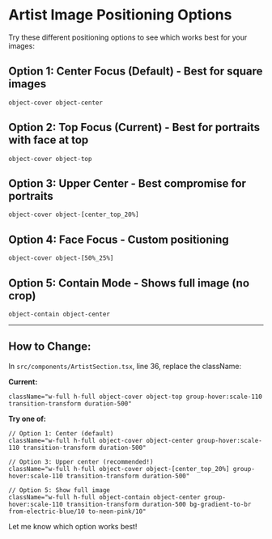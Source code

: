 # Artist Image Positioning Options

Try these different positioning options to see which works best for your images:

## Option 1: Center Focus (Default) - Best for square images
```
object-cover object-center
```

## Option 2: Top Focus (Current) - Best for portraits with face at top
```
object-cover object-top
```

## Option 3: Upper Center - Best compromise for portraits
```
object-cover object-[center_top_20%]
```

## Option 4: Face Focus - Custom positioning
```
object-cover object-[50%_25%]
```

## Option 5: Contain Mode - Shows full image (no crop)
```
object-contain object-center
```

---

## How to Change:

In `src/components/ArtistSection.tsx`, line 36, replace the className:

**Current:**
```tsx
className="w-full h-full object-cover object-top group-hover:scale-110 transition-transform duration-500"
```

**Try one of:**
```tsx
// Option 1: Center (default)
className="w-full h-full object-cover object-center group-hover:scale-110 transition-transform duration-500"

// Option 3: Upper center (recommended!)
className="w-full h-full object-cover object-[center_top_20%] group-hover:scale-110 transition-transform duration-500"

// Option 5: Show full image
className="w-full h-full object-contain object-center group-hover:scale-110 transition-transform duration-500 bg-gradient-to-br from-electric-blue/10 to-neon-pink/10"
```

Let me know which option works best!

